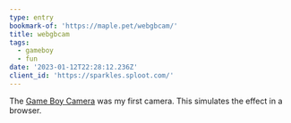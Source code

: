 ```yaml
---
type: entry
bookmark-of: 'https://maple.pet/webgbcam/'
title: webgbcam
tags:
  - gameboy
  - fun
date: '2023-01-12T22:28:12.236Z'
client_id: 'https://sparkles.sploot.com/'
---
```


The [Game Boy Camera](https://en.wikipedia.org/wiki/Game_Boy_Camera) was my first camera. This simulates the effect in a browser.